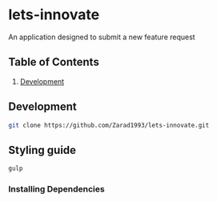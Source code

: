 # lets-innovate
An application designed to submit a new feature request 


## Table of Contents
1. [Development](#development)

## Development

```sh
git clone https://github.com/Zarad1993/lets-innovate.git
```

## Styling guide
```sh
gulp
```


### Installing Dependencies

